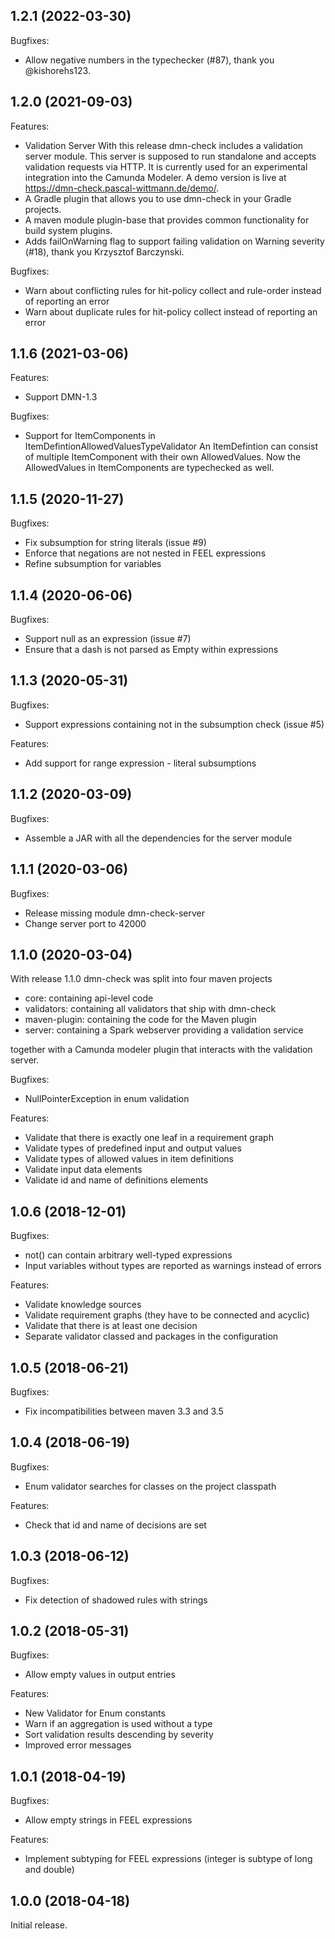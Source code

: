 ## 1.2.1 (2022-03-30)

Bugfixes:

 - Allow negative numbers in the typechecker (#87), thank you @kishorehs123.

## 1.2.0 (2021-09-03)

Features:

  - Validation Server
    With this release dmn-check includes a validation server module. This server is supposed to run standalone and
    accepts validation requests via HTTP. It is currently used for an experimental integration into the Camunda
    Modeler. A demo version is live at https://dmn-check.pascal-wittmann.de/demo/.
  - A Gradle plugin that allows you to use dmn-check in your Gradle projects.
  - A maven module plugin-base that provides common functionality for build system plugins.
  - Adds failOnWarning flag to support failing validation on Warning severity (#18), thank you Krzysztof Barczynski.

Bugfixes:

  - Warn about conflicting rules for hit-policy collect and rule-order instead of reporting an error
  - Warn about duplicate rules for hit-policy collect instead of reporting an error

## 1.1.6 (2021-03-06)

Features:

  - Support DMN-1.3

Bugfixes:

  - Support for ItemComponents in ItemDefintionAllowedValuesTypeValidator
    An ItemDefintion can consist of multiple ItemComponent with their own
    AllowedValues. Now the AllowedValues in ItemComponents are typechecked 
    as well.

## 1.1.5 (2020-11-27)

Bugfixes:

  - Fix subsumption for string literals (issue #9)
  - Enforce that negations are not nested in FEEL expressions
  - Refine subsumption for variables

## 1.1.4 (2020-06-06)

Bugfixes:

  - Support null as an expression (issue #7)
  - Ensure that a dash is not parsed as Empty within expressions

## 1.1.3 (2020-05-31)

Bugfixes:

  - Support expressions containing not in the subsumption check (issue #5)

Features:

  - Add support for range expression - literal subsumptions

## 1.1.2 (2020-03-09)

Bugfixes:

  - Assemble a JAR with all the dependencies for the server module

## 1.1.1 (2020-03-06)

Bugfixes:

  - Release missing module dmn-check-server
  - Change server port to 42000

## 1.1.0 (2020-03-04)

With release 1.1.0 dmn-check was split into four maven projects

  - core: containing api-level code
  - validators: containing all validators that ship with dmn-check
  - maven-plugin: containing the code for the Maven plugin
  - server: containing a Spark webserver providing a validation service
  
together with a Camunda modeler plugin that interacts with the validation server.

Bugfixes:

  - NullPointerException in enum validation
  
Features:

  - Validate that there is exactly one leaf in a requirement graph
  - Validate types of predefined input and output values
  - Validate types of allowed values in item definitions
  - Validate input data elements
  - Validate id and name of definitions elements

## 1.0.6 (2018-12-01)

Bugfixes:

  - not() can contain arbitrary well-typed expressions
  - Input variables without types are reported as warnings instead of errors

Features:

  - Validate knowledge sources
  - Validate requirement graphs (they have to be connected and acyclic) 
  - Validate that there is at least one decision
  - Separate validator classed and packages in the configuration

## 1.0.5 (2018-06-21)

Bugfixes:

  - Fix incompatibilities between maven 3.3 and 3.5

## 1.0.4 (2018-06-19)

Bugfixes:

  - Enum validator searches for classes on the project classpath
  
Features:

  - Check that id and name of decisions are set

## 1.0.3 (2018-06-12)

Bugfixes:

  - Fix detection of shadowed rules with strings

## 1.0.2 (2018-05-31)

Bugfixes:

  - Allow empty values in output entries

Features:

  - New Validator for Enum constants
  - Warn if an aggregation is used without a type
  - Sort validation results descending by severity
  - Improved error messages

## 1.0.1 (2018-04-19)

Bugfixes:

  - Allow empty strings in FEEL expressions
  
Features:

  - Implement subtyping for FEEL expressions (integer is subtype of long and double)

## 1.0.0 (2018-04-18)

Initial release.
